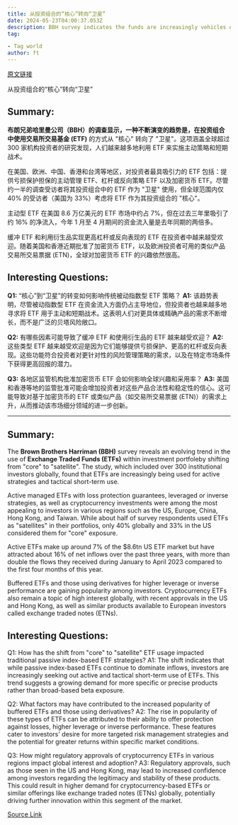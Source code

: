```yaml
---
title: 从投资组合的“核心”转向“卫星”
date: 2024-05-23T04:00:37.053Z
description: BBH survey indicates the funds are increasingly vehicles of choice for active strategies and tactical short-term use
tag: 

- Tag world
author: ft
---
```


[原文链接](https://ft.com/content/7521329d-91c4-413a-95b8-bd01e789b455)

从投资组合的“核心”转向“卫星”

## Summary:
**布朗兄弟哈里曼公司（BBH）**的调查显示，一种不断演变的趋势是，在投资组合中使用**交易所交易基金 (ETF)** 的方式从 "核心" 转向了 "卫星"。这项涵盖全球超过 300 家机构投资者的研究发现，人们越来越多地利用 ETF 来实施主动策略和短期战术。

在美国、欧洲、中国、香港和台湾等地区，对投资者最具吸引力的 ETF 包括：提供亏损保护担保的主动管理 ETF、杠杆或反向策略 ETF 以及加密货币 ETF。尽管约一半的调查受访者将其投资组合中的 ETF 作为 "卫星" 使用，但全球范围内仅 40% 的受访者（美国为 33%）考虑将 ETF 作为其投资组合的 "核心"。

主动型 ETF 在美国 8.6 万亿美元的 ETF 市场中约占 7%，但在过去三年里吸引了约 16% 的净流入，今年 1 月至 4 月期间的资金流入量是去年同期的两倍多。

缓冲 ETF 和利用衍生品实现更高杠杆或反向表现的 ETF 在投资者中越来越受欢迎。随着美国和香港近期批准了加密货币 ETF，以及欧洲投资者可用的类似产品交易所交易票据 (ETN)，全球对加密货币 ETF 的兴趣依然很高。


## Interesting Questions:
**Q1:** “核心”到“卫星”的转变如何影响传统被动指数型 ETF 策略？
**A1:** 该趋势表明，尽管被动指数型 ETF 在资金流入方面仍占主导地位，但投资者也越来越多地寻求将 ETF 用于主动和短期战术。这表明人们对更具体或精确产品的需求不断增长，而不是广泛的贝塔风险敞口。

**Q2:** 有哪些因素可能导致了缓冲 ETF 和使用衍生品的 ETF 越来越受欢迎？
**A2:** 这些类型 ETF 越来越受欢迎是因为它们能够提供亏损保护、更高的杠杆或反向表现。这些功能符合投资者对更针对性的风险管理策略的需求，以及在特定市场条件下获得更高回报的潜力。

**Q3:** 各地区监管机构批准加密货币 ETF 会如何影响全球兴趣和采用率？
**A3:** 美国和香港等地的监管批准可能会增加投资者对这些产品合法性和稳定性的信心。这可能导致对基于加密货币的 ETF 或类似产品（如交易所交易票据 (ETN)）的需求上升，从而推动该市场细分领域的进一步创新。

---

## Summary:
The **Brown Brothers Harriman (BBH)** survey reveals an evolving trend in the use of **Exchange Traded Funds (ETFs)** within investment portfoleby shifting from "core" to "satellite". The study, which included over 300 institutional investors globally, found that ETFs are increasingly being used for active strategies and tactical short-term use.

Active managed ETFs with loss protection guarantees, leveraged or inverse strategies, as well as cryptocurrency investments were among the most appealing to investors in various regions such as the US, Europe, China, Hong Kong, and Taiwan. While about half of survey respondents used ETFs as "satellites" in their portfolios, only 40% globally and 33% in the US considered them for "core" exposure.

Active ETFs make up around 7% of the $8.6tn US ETF market but have attracted about 16% of net inflows over the past three years, with more than double the flows they received during January to April 2023 compared to the first four months of this year.

Buffered ETFs and those using derivatives for higher leverage or inverse performance are gaining popularity among investors. Cryptocurrency ETFs also remain a topic of high interest globally, with recent approvals in the US and Hong Kong, as well as similar products available to European investors called exchange traded notes (ETNs).

## Interesting Questions:
Q1: How has the shift from "core" to "satellite" ETF usage impacted traditional passive index-based ETF strategies?
A1: The shift indicates that while passive index-based ETFs continue to dominate inflows, investors are increasingly seeking out active and tactical short-term use of ETFs. This trend suggests a growing demand for more specific or precise products rather than broad-based beta exposure.

Q2: What factors may have contributed to the increased popularity of buffered ETFs and those using derivatives?
A2: The rise in popularity of these types of ETFs can be attributed to their ability to offer protection against losses, higher leverage or inverse performance. These features cater to investors' desire for more targeted risk management strategies and the potential for greater returns within specific market conditions.

Q3: How might regulatory approvals of cryptocurrency ETFs in various regions impact global interest and adoption?
A3: Regulatory approvals, such as those seen in the US and Hong Kong, may lead to increased confidence among investors regarding the legitimacy and stability of these products. This could result in higher demand for cryptocurrency-based ETFs or similar offerings like exchange traded notes (ETNs) globally, potentially driving further innovation within this segment of the market.

[Source Link](https://ft.com/content/7521329d-91c4-413a-95b8-bd01e789b455)

